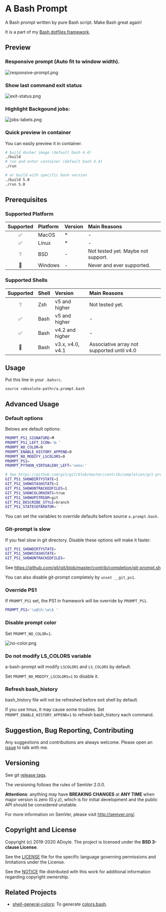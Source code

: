 # A Bash Prompt

A Bash prompt written by pure Bash script. Make Bash great again!

It is a part of my [Bash dotfiles framework](https://github.com/adoyle-h/dotfiles).

## Preview

### Responsive prompt (Auto fit to window width).

![responsive-prompt.png](https://media.githubusercontent.com/media/adoyle-h/_imgs/master/github/a-bash-prompt/responsive-prompt.png)

### Show last command exit status

![exit-status.png](https://media.githubusercontent.com/media/adoyle-h/_imgs/master/github/a-bash-prompt/exit-status.png)

### Highlight Backgound jobs:

![jobs-labels.png](https://media.githubusercontent.com/media/adoyle-h/_imgs/master/github/a-bash-prompt/jobs-labels.png)

### Quick preview in container

You can easily preview it in container.

```sh
# build docker image (default bash 4.4)
./build
# run and enter container (default bash 4.4)
./run

# or build with specific bash version
./build 5.0
./run 5.0
```

## Prerequisites

### Supported Platform

| Supported | Platform | Version | Main Reasons                       |
|:---------:|:---------|:--------|:-----------------------------------|
|     ✅    | MacOS    | *       | -                                  |
|     ✅    | Linux    | *       | -                                  |
|     ❔    | BSD      | -       | Not tested yet. Maybe not support. |
|     🚫    | Windows  | -       | Never and ever supported.          |

### Supported Shells

| Supported | Shell | Version          | Main Reasons                                |
|:---------:|:------|:-----------------|:--------------------------------------------|
|     ❔    | Zsh   | v5 and higher    | Not tested yet.                             |
|     ✅    | Bash  | v5 and higher    | -                                           |
|     ✅    | Bash  | v4.2 and higher  | -                                           |
|     🚫    | Bash  | v3.x, v4.0, v4.1 | Associative array not supported  until v4.0 |

## Usage

Put this line in your `.bahsrc`.

`source <absolute-path>/a.prompt.bash`

## Advanced Usage

### Default options

Belows are default options:

```sh
PROMPT_PS1_SIGNATURE=𝕬
PROMPT_PS1_LEFT_ICON='⧉ '
PROMPT_NO_COLOR=0
PROMPT_ENABLE_HISTORY_APPEND=0
PROMPT_NO_MODIFY_LSCOLORS=0
PROMPT_PS1=
PROMPT_PYTHON_VIRTUALENV_LEFT='venv:'

# See https://github.com/git/git/blob/master/contrib/completion/git-prompt.sh
GIT_PS1_SHOWDIRTYSTATE=1
GIT_PS1_SHOWSTASHSTATE=1
GIT_PS1_SHOWUNTRACKEDFILES=1
GIT_PS1_SHOWCOLORHINTS=true
GIT_PS1_SHOWUPSTREAM=git
GIT_PS1_DESCRIBE_STYLE=branch
GIT_PS1_STATESEPARATOR=' '
```

You can set the variables to override defaults before source `a.prompt.bash`.

### Git-prompt is slow

If you feel slow in git directory. Disable these options will make it faster.

```sh
GIT_PS1_SHOWDIRTYSTATE=
GIT_PS1_SHOWSTASHSTATE=
GIT_PS1_SHOWUNTRACKEDFILES=
```

See https://github.com/git/git/blob/master/contrib/completion/git-prompt.sh

You can also disable git-prompt completely by `unset __git_ps1`.

### Override PS1

If `PROMPT_PS1` set, the PS1 in framework will be override by `PROMPT_PS1`.

```sh
PROMPT_PS1='\u@\h:\w\$ '
```

### Disable prompt color

Set `PROMPT_NO_COLOR=1`.

![no-color.png](https://media.githubusercontent.com/media/adoyle-h/_imgs/master/github/a-bash-prompt/no-color.png)

### Do not modify LS_COLORS variable

a-bash-prompt will modify `LSCOLORS` and `LS_COLORS` by default.

Set `PROMPT_NO_MODIFY_LSCOLORS=1` to disable it.

### Refresh bash_history

bash_history file will not be refreshed before exit shell by default.

If you use tmux, it may cause some troubles.
Set `PROMPT_ENABLE_HISTORY_APPEND=1` to refresh bash_history each command.

## Suggestion, Bug Reporting, Contributing

Any suggestions and contributions are always welcome. Please open an [issue][] to talk with me.

## Versioning

See git [release tags][].

The versioning follows the rules of SemVer 2.0.0.

**Attentions**: anything may have **BREAKING CHANGES** at **ANY TIME** when major version is zero (0.y.z), which is for initial development and the public API should be considered unstable.

For more information on SemVer, please visit http://semver.org/.

## Copyright and License

Copyright (c) 2019-2020 ADoyle. The project is licensed under the **BSD 3-clause License**.

See the [LICENSE][] file for the specific language governing permissions and limitations under the License.

See the [NOTICE][] file distributed with this work for additional information regarding copyright ownership.

## Related Projects

- [shell-general-colors](https://github.com/adoyle-h/shell-general-colors): To generate [colors.bash](./colors.bash).

<!-- links -->

[issue]: https://github.com/adoyle-h/a-bash-prompt/issues
[release tags]: https://github.com/adoyle-h/a-bash-prompt/releases
[LICENSE]: ./LICENSE
[NOTICE]: ./NOTICE
